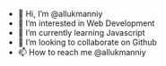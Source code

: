 - 👋 Hi, I’m @allukmanniy
- 👀 I’m interested in Web Development
- 🌱 I’m currently learning Javascript
- 💞️ I’m looking to collaborate on Github
- 📫 How to reach me @allukmanniy

<!---
allukmanniy/allukmanniy is a ✨ special ✨ repository because its `README.md` (this file) appears on your GitHub profile.
You can click the Preview link to take a look at your changes.
--->
